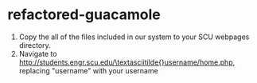 # refactored-guacamole

1. Copy the all of the files included in our system to your SCU webpages directory.
2. Navigate to http://students.engr.scu.edu/\textasciitilde{}username/home.php, replacing "username" with your username
